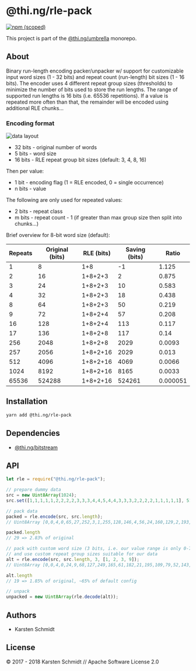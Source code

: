 # @thi.ng/rle-pack

[![npm (scoped)](https://img.shields.io/npm/v/@thi.ng/rle-pack.svg)](https://www.npmjs.com/package/@thi.ng/rle-pack)

This project is part of the
[@thi.ng/umbrella](https://github.com/thi-ng/umbrella/) monorepo.

## About

Binary run-length encoding packer/unpacker w/ support for customizable
input word sizes (1 - 32 bits) and repeat count (run-length) bit sizes
(1 - 16 bits). The encoder uses 4 different repeat group sizes
(thresholds) to minimize the number of bits used to store the run
lengths. The range of supported run lengths is 16 bits (i.e. 65536
repetitions). If a value is repeated more often than that, the remainder
will be encoded using additional RLE chunks...

### Encoding format

![data layout](https://github.com/thi-ng/umbrella/tree/master/packages/assets/rle-layout.png)

- 32 bits - original number of words
- 5 bits - word size
- 16 bits - RLE repeat group bit sizes (default: 3, 4, 8, 16)

Then per value:

- 1 bit - encoding flag (1 = RLE encoded, 0 = single occurrence)
- n bits - value

The following are only used for repeated values:

- 2 bits - repeat class
- m bits - repeat count - 1 (if greater than max group size then split into chunks...)

Brief overview for 8-bit word size (default):

| Repeats | Original (bits) | RLE (bits) | Saving (bits) | Ratio    |
|---------|-----------------|------------|---------------|----------|
| 1       | 8               | 1+8        | -1            | 1.125    |
| 2       | 16              | 1+8+2+3    | 2             | 0.875    |
| 3       | 24              | 1+8+2+3    | 10            | 0.583    |
| 4       | 32              | 1+8+2+3    | 18            | 0.438    |
| 8       | 64              | 1+8+2+3    | 50            | 0.219    |
| 9       | 72              | 1+8+2+4    | 57            | 0.208    |
| 16      | 128             | 1+8+2+4    | 113           | 0.117    |
| 17      | 136             | 1+8+2+8    | 117           | 0.14     |
| 256     | 2048            | 1+8+2+8    | 2029          | 0.0093   |
| 257     | 2056            | 1+8+2+16   | 2029          | 0.013    |
| 512     | 4096            | 1+8+2+16   | 4069          | 0.0066   |
| 1024    | 8192            | 1+8+2+16   | 8165          | 0.0033   |
| 65536   | 524288          | 1+8+2+16   | 524261        | 0.000051 |

## Installation

```bash
yarn add @thi.ng/rle-pack
```

## Dependencies

- [@thi.ng/bitstream](https://github.com/thi-ng/umbrella/tree/master/packages/bitstream)

## API

```ts
let rle = require("@thi.ng/rle-pack");
```

```ts
// prepare dummy data
src = new Uint8Array(1024);
src.set([1,1,1,1,1,2,2,2,2,3,3,3,4,4,5,4,4,3,3,3,2,2,2,2,1,1,1,1,1], 512);

// pack data
packed = rle.encode(src, src.length);
// Uint8Array [0,0,4,0,65,27,252,3,1,255,128,146,4,56,24,160,129,2,193,3,3,20,8,112,18,64,48,30,32]

packed.length
// 29 => 2.83% of original

// pack with custom word size (3 bits, i.e. our value range is only 0-7)
// and use custom repeat group sizes suitable for our data
alt = rle.encode(src, src.length, 3, [1, 2, 3, 9]);
// Uint8Array [0,0,4,0,24,9,68,127,249,165,61,182,21,195,109,79,52,143,196]

alt.length
// 19 => 1.85% of original, ~65% of default config

// unpack
unpacked = new Uint8Array(rle.decode(alt));
```

## Authors

- Karsten Schmidt

## License

&copy; 2017 - 2018 Karsten Schmidt // Apache Software License 2.0
